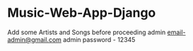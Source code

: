 # Music-Web-App-Django
Add some Artists and Songs before proceeding
admin email-admin@gmail.com
admin password - 12345
